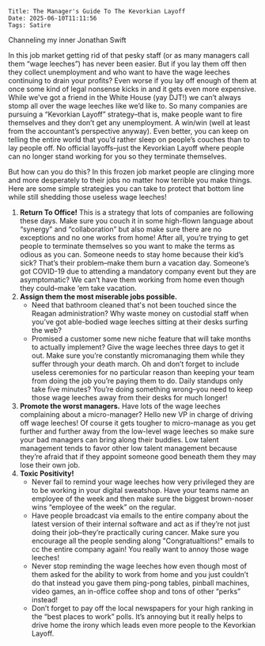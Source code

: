     Title: The Manager's Guide To The Kevorkian Layoff
    Date: 2025-06-10T11:11:56
    Tags: Satire

Channeling my inner Jonathan Swift

<!-- more -->
In this job market getting rid of that pesky staff (or as many managers call them “wage leeches”) has never been easier.  But if you lay them off then they collect unemployment and who want to have the wage leeches continuing to drain your profits?  Even worse if you lay off enough of them at once some kind of legal nonsense kicks in and it gets even more expensive.  While we’ve got a friend in the White House (yay DJT!) we can’t always stomp all over the wage leeches like we’d like to. So many companies are pursuing a “Kevorkian Layoff” strategy–that is, make people want to fire themselves and they don’t get any unemployment.  A win/win (well at least from the accountant’s perspective anyway). Even better, you can keep on telling the entire world that you’d rather sleep on people’s couches than to lay people off.  No official layoffs–just the Kevorkian Layoff where people can no longer stand working for you so they terminate themselves.

But how can you do this?  In this frozen job market people are clinging more and more desperately to their jobs no matter how terrible you make things. Here are some simple strategies you can take to protect that bottom line while still shedding those useless wage leeches!

1.  __Return To Office!__
This is a strategy that lots of companies are following these days.  Make sure you couch it in some high-flown language about “synergy” and “collaboration” but also make sure there are no exceptions and no one works from home!  After all, you’re trying to get people to terminate themselves so you want to make the terms as odious as you can.  Someone needs to stay home because their kid’s sick?  That’s their problem–make them burn a vacation day.  Someone’s got COVID-19 due to attending a mandatory company event but they are asymptomatic?  We can’t have them working from home even though they could–make ‘em take vacation.
2. __Assign them the most miserable jobs possible.__
    * Need that bathroom cleaned that's not been touched since the Reagan administration?  Why waste money on custodial staff when you’ve got able-bodied wage leeches sitting at their desks surfing the web?
    * Promised a customer some new niche feature that will take months to actually implement?  Give the wage leeches three days to get it out.  Make sure you’re constantly micromanaging them while they suffer through your death march.  Oh and don’t forget to include useless ceremonies for no particular reason than keeping your team from doing the job you’re paying them to do.  Daily standups only take five minutes?  You’re doing something wrong–you need to keep those wage leeches away from their desks for much longer!
3. __Promote the worst managers.__
Have lots of the wage leeches complaining about a micro-manager? Hello new VP in charge of driving off wage leeches!  Of course it gets tougher to micro-manage as you get further and further away from the low-level wage leeches so make sure your bad managers can bring along their buddies.  Low talent management tends to favor other low talent management because they’re afraid that if they appoint someone good beneath them they may lose their own job.
4. __Toxic Positivity!__
    * Never fail to remind your  wage leeches how very privileged they are to be working in your digital sweatshop. Have your teams name an employee of the week and then make sure the biggest brown-noser wins “employee of the week” on the regular.
    * Have people broadcast via emails to the entire company about the latest version of their internal software and act as if they’re not just doing their job–they’re practically curing cancer. Make sure you encourage all the people sending along "Congratualtions!" emails to cc the entire company again!  You really want to annoy those wage leeches!
    * Never stop reminding the wage leeches how even though most of them asked for the ability to work from home and you just couldn’t do that instead you gave them ping-pong tables, pinball machines, video games, an in-office coffee shop and tons of other “perks”  instead!
    * Don’t forget to pay off the local newspapers for your high ranking in the “best places to work” polls.  It’s annoying but it really helps to drive home the irony which leads even more people to the Kevorkian Layoff.
